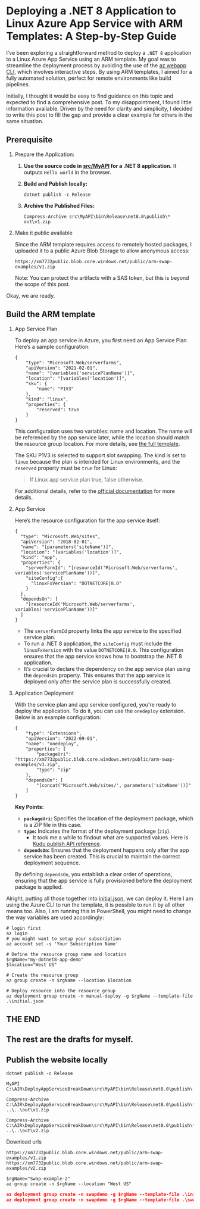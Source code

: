 # Deploying a .NET 8 Application to Linux Azure App Service with ARM Templates: A Step-by-Step Guide

I’ve been exploring a straightforward method to deploy a `.NET 8` application to a Linux Azure App Service using an ARM template. My goal was to streamline the deployment process by avoiding the use of the [az webapp CLI](https://learn.microsoft.com/en-us/cli/azure/webapp/deployment?view=azure-cli-latest), which involves interactive steps. By using ARM templates, I aimed for a fully automated solution, perfect for remote environments like build pipelines.

Initially, I thought it would be easy to find guidance on this topic and expected to find a comprehensive post. To my disappointment, I found little information available. Driven by the need for clarity and simplicity, I decided to write this post to fill the gap and provide a clear example for others in the same situation.

## Prerequisite

1. Prepare the Application:

    1. **Use the source code in [src/MyAPI](./src/MyAPI/) for a .NET 8 application.** It outputs `Hello world` in the browser.

    1. **Build and Publish locally:**

        ```shell
        dotnet publish -c Release
        ```

    1. **Archive the Published Files:**

        ```shell
        Compress-Archive src\MyAPI\bin\Release\net8.0\publish\* out\v1.zip
        ```

1. Make it public available

    Since the ARM template requires access to remotely hosted packages, I uploaded it to a public Azure Blob Storage to allow anonymous access:

    ```url
    https://xm7732public.blob.core.windows.net/public/arm-swap-examples/v1.zip
    ```

    Note: You can protect the artifacts with a SAS token, but this is beyond the scope of this post.

Okay, we are ready.

## Build the ARM template

1. App Service Plan

    To deploy an app service in Azure, you first need an App Service Plan. Here’s a sample configuration:

    ```jsonc
    {
        "type": "Microsoft.Web/serverfarms",
        "apiVersion": "2021-02-01",
        "name": "[variables('servicePlanName')]",
        "location": "[variables('location')]",
        "sku": {
            "name": "P1V3"
        },
        "kind": "linux",
        "properties": {
            "reserved": true
        }
    }
    ```

    This configuration uses two variables: name and location. The name will be referenced by the app service later, while the location should match the resource group location. For more details, see [the full template](./ARM/initial.json).
    
    The SKU P1V3 is selected to support slot swapping. The kind is set to `linux` because the plan is intended for Linux environments, and the `reserved` property must be `true` for Linux:

    > If Linux app service plan true, false otherwise.	

    For additional details, refer to the [official documentation](https://learn.microsoft.com/en-us/azure/templates/microsoft.web/serverfarms?pivots=deployment-language-arm-template#appserviceplanproperties-1) for more details.

1. App Service

    Here’s the resource configuration for the app service itself:

    ```jsonc
    {
      "type": "Microsoft.Web/sites",
      "apiVersion": "2018-02-01",
      "name": "[parameters('siteName')]",
      "location": "[variables('location')]",
      "kind": "app",
      "properties": {
        "serverFarmId": "[resourceId('Microsoft.Web/serverfarms', variables('servicePlanName'))]",
        "siteConfig":{
          "linuxFxVersion": "DOTNETCORE|8.0"
        }
      },
      "dependsOn": [
        "[resourceId('Microsoft.Web/serverfarms', variables('servicePlanName'))]"
      ]
    }
    ```

    - The `serverFarmId` property links the app service to the specified service plan.
    - To run a .NET 8 application, the `siteConfig` must include the `linuxFxVersion` with the value `DOTNETCORE|8.0`. This configuration ensures that the app service knows how to bootstrap the .NET 8 application.
    - It’s crucial to declare the dependency on the app service plan using the `dependsOn` property. This ensures that the app service is deployed only after the service plan is successfully created.


1. Application Deployment

    With the service plan and app service configured, you're ready to deploy the application. To do it, you can use the `onedeploy` extension. Below is an example configuration:

    ```jsonc
    {
        "type": "Extensions",
        "apiVersion": "2022-09-01",
        "name": "onedeploy",
        "properties": {
            "packageUri": "https://xm7732public.blob.core.windows.net/public/arm-swap-examples/v1.zip",
            "type": "zip"
        },
        "dependsOn": [
            "[concat('Microsoft.Web/sites/', parameters('siteName'))]"
        ]
    }
    ```

    **Key Points:**

    - **`packageUri`:** Specifies the location of the deployment package, which is a ZIP file in this case.
    - **`type`:** Indicates the format of the deployment package (`zip`).
        - It took me a while to findout what are supported values. Here is [Kudu publish API reference](https://learn.microsoft.com/en-us/azure/app-service/deploy-zip?tabs=arm#kudu-publish-api-reference).
    - **`dependsOn`:** Ensures that the deployment happens only after the app service has been created. This is crucial to maintain the correct deployment sequence.

    By defining `dependsOn`, you establish a clear order of operations, ensuring that the app service is fully provisioned before the deployment package is applied.

Alright, putting all those together into [initial.json](./ARM/initial.json), we can deploy it. Here I am using the Azure CLI to run the template, it is possible to run it by all other means too. Also, I am running this in PowerShell, you might need to change the way variables are used accordingly:

```shell
# login first
az login
# you might want to setup your subscription
az account set -s 'Your Subscription Name'

# Define the resource group name and location
$rgName="my-dotnet8-app-demo" 
$location="West US"

# Create the resource group
az group create -n $rgName --location $location

# Deploy resource into the resource group
az deployment group create -n manual-deploy -g $rgName --template-file .\initial.json
```

## THE END

## The rest are the drafts for myself.

## Publish the website locally

```shell
dotnet publish -c Release
```

```shell
MyAPI C:\AIR\DeployAppServiceBreakDown\src\MyAPI\bin\Release\net8.0\publish\
```

```shell
Compress-Archive C:\AIR\DeployAppServiceBreakDown\src\MyAPI\bin\Release\net8.0\publish\* ..\..\out\v1.zip
```

```shell
Compress-Archive C:\AIR\DeployAppServiceBreakDown\src\MyAPI\bin\Release\net8.0\publish\* ..\..\out\v2.zip
```

Download urls

```shell
https://xm7732public.blob.core.windows.net/public/arm-swap-examples/v1.zip
https://xm7732public.blob.core.windows.net/public/arm-swap-examples/v2.zip
```

```shell
$rgName="Swap-example-2"
az group create -n $rgName --location "West US"
```

```json
az deployment group create -n swapdemo -g $rgName --template-file .\initial.json
az deployment group create -n swapdemo -g $rgName --template-file .\swap.json
```